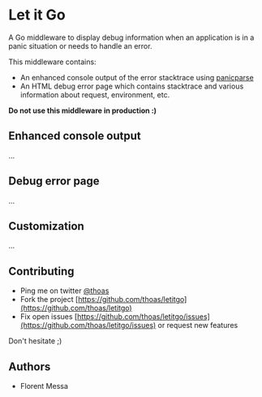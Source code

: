 # Let it Go

A Go middleware to display debug information when an application is in a panic situation
or needs to handle an error.

This middleware contains:

* An enhanced console output of the error stacktrace using [panicparse](https://github.com/maruel/panicparse)
* An HTML debug error page which contains stacktrace and various information about request, environment, etc.

**Do not use this middleware in production :)**

## Enhanced console output

...

## Debug error page

...

## Customization

...

## Contributing

* Ping me on twitter [@thoas](https://twitter.com/thoas)
* Fork the project [https://github.com/thoas/letitgo](https://github.com/thoas/letitgo)
* Fix open issues [https://github.com/thoas/letitgo/issues](https://github.com/thoas/letitgo/issues) or request new features

Don't hesitate ;)

Authors
-------

* Florent Messa
